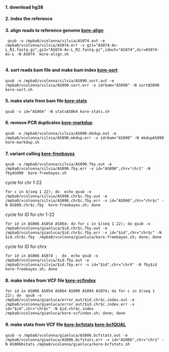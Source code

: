 
#### 1. download hg38 

#### 2. index the reference


#### 3. align reads to reference genome [kore-align](kore-align.sh)
```
 qsub -o /mpba0/vcolonna/silvia/AS074.out -e /mpba0/vcolonna/silvia/AS074.err -v gz1="AS074-Av-L_R1.fastq.gz",gz2="AS074-Av-L_R2.fastq.gz",idout="AS074",dir=AS074-Av-L -N AS074  kore-align.sh
 
 ```
 
 #### 4. sort reads bam file and make bam index  [kore-sort](kore-sort.sh)
 ```
 qsub -o /mpba0/vcolonna/silvia/AS090.sort.out -e /mpba0/vcolonna/silvia/AS090.sort.err -v idrbam="AS090" -N sortAS090  kore-sort.sh
 
 ```

#### 5. make stats from bam file  [kore-stats](kore-stats.sh)
 ```
 qsub -v id="AS064" -N statsAS064 kore-stats.sh
 
  ```
 
 #### 6. remove PCR duplicates [kore-markdup](kore-markdup.sh)
  ```
 qsub -o /mpba0/vcolonna/silvia/AS090.mkdup.out -e /mpba0/vcolonna/silvia/AS090.mkdup.err -v idrbam="AS090" -N mkdupAS090  kore-markdup.sh
 
 ```
 
 #### 7. variant calling [kore-freebayes](kore-freebayes.sh)
  ```
 qsub -o /mpba0/vcolonna/silvia/AS090.fby.out -e /mpba0/vcolonna/silvia/AS090.fby.err -v id="AS090",chr="chr1" -N fbyAS090  kore-freebayes.sh
 
 ```
 
 cycle for chr 1-22 
  ```
 for c in $(seq 1 22); do  echo qsub -o /mpba0/vcolonna/silvia/AS090.chr$c.fby.out -e /mpba0/vcolonna/silvia/AS090.chr$c.fby.err -v id="AS090",chr="chr$c" -N AS090.chr$c.fby  kore-freebayes.sh; done 
 
 ```


 cycle for ID for  chr 1-22 
  ```
  for id in AS006 AS054 AS064; do for c in $(seq 1 22); do qsub -o /mpba0/vcolonna/gianluca/$id.chr$c.fby.out -e /mpba0/vcolonna/gianluca/$id.chr$c.fby.err -v id="$id",chr="chr$c" -N $id.chr$c.fby  /mpba0/vcolonna/gianluca/kore-freebayes.sh; done; done
 
 ```



 cycle for ID for  chrx
  ```
 for id in AS006 AS074 ;  do  echo qsub -o /mpba0/vcolonna/silvia/$id.fby.out -e /mpba0/vcolonna/silvia/$id.fby.err -v id="$id",chr="chrX" -N fby$id  kore-freebayes.sh; done 
 
 ```
 #### 8. make index from VCF file  [kore-vcfindex](kore-vcfindex.sh)
 ```
for id in AS006 AS054 AS064 AS090 AS094 AS074; do for c in $(seq 1 22); do  qsub -o /mpba0/vcolonna/gianluca/error_out/$id.chr$c.index.out -e /mpba0/vcolonna/gianluca/error_out/$id.chr$c.index.err -v id="$id",chr="chr$c" -N $id.chr$c.index  /mpba0/vcolonna/gianluca/kore-vcfindex.sh; done; done
 
  ```
 
 
 #### 9. make stats from VCF file  [kore-bcfstats](kore-bcfstats.sh) [kore-bcfQUAL](kore-bcfQUALstats.sh)
 ```
qsub -o /mpba0/vcolonna/gianluca/AS006.bcfstats.out -e /mpba0/vcolonna/gianluca/AS006.bcfstats.err -v id="AS006",chr="chr1" -N AS006bstats /mpba0/vcolonna/gianluca/kore-bcfstats.sh

 
  ```
